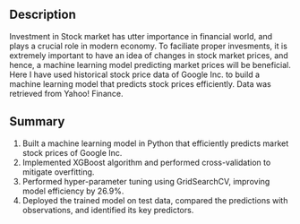 ## Description

Investment in Stock market has utter importance in financial world, and plays a crucial role in modern economy. 
To faciliate proper invesments, it is extremely important to have an idea of changes in stock market prices, and hence, a machine learning model predicting market prices will be beneficial. 
Here I have used historical stock price data of Google Inc. to build a machine learning model that predicts stock prices efficiently. Data was retrieved from Yahoo! Finance.

## Summary

1. Built a machine learning model in Python that efficiently predicts market stock prices of Google Inc.
2. Implemented XGBoost algorithm and performed cross-validation to mitigate overfitting.
3. Performed hyper-parameter tuning using GridSearchCV, improving model efficiency by 26.9%.
4. Deployed the trained model on test data, compared the predictions with observations, and identified its key predictors.
